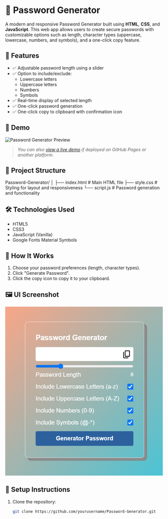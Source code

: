 # 🔐 Password Generator

A modern and responsive Password Generator built using **HTML**, **CSS**, and **JavaScript**. This web app allows users to create secure passwords with customizable options such as length, character types (uppercase, lowercase, numbers, and symbols), and a one-click copy feature.

## 🌟 Features

- ✅ Adjustable password length using a slider
- ✅ Option to include/exclude:
  - Lowercase letters
  - Uppercase letters
  - Numbers
  - Symbols
- ✅ Real-time display of selected length
- ✅ One-click password generation
- ✅ One-click copy to clipboard with confirmation icon

## 🚀 Demo

![Password Generator Preview](https://via.placeholder.com/800x400?text=Demo+Image)

> *You can also [view a live demo](#) if deployed on GitHub Pages or another platform.*

## 📁 Project Structure

Password-Generator/ │ 
├── index.html # Main HTML file 
├── style.css # Styling for layout and responsiveness 
└── script.js # Password generation and functionality


## 🛠️ Technologies Used

- HTML5
- CSS3
- JavaScript (Vanilla)
- Google Fonts Material Symbols

## 🧠 How It Works

1. Choose your password preferences (length, character types).
2. Click "Generate Password".
3. Click the copy icon to copy it to your clipboard.

## 🖼️ UI Screenshot

![alt text](<Screenshot 2025-04-13 215629.png>)

## 📌 Setup Instructions

1. Clone the repository:
   ```bash
   git clone https://github.com/yourusername/Password-Generator.git
